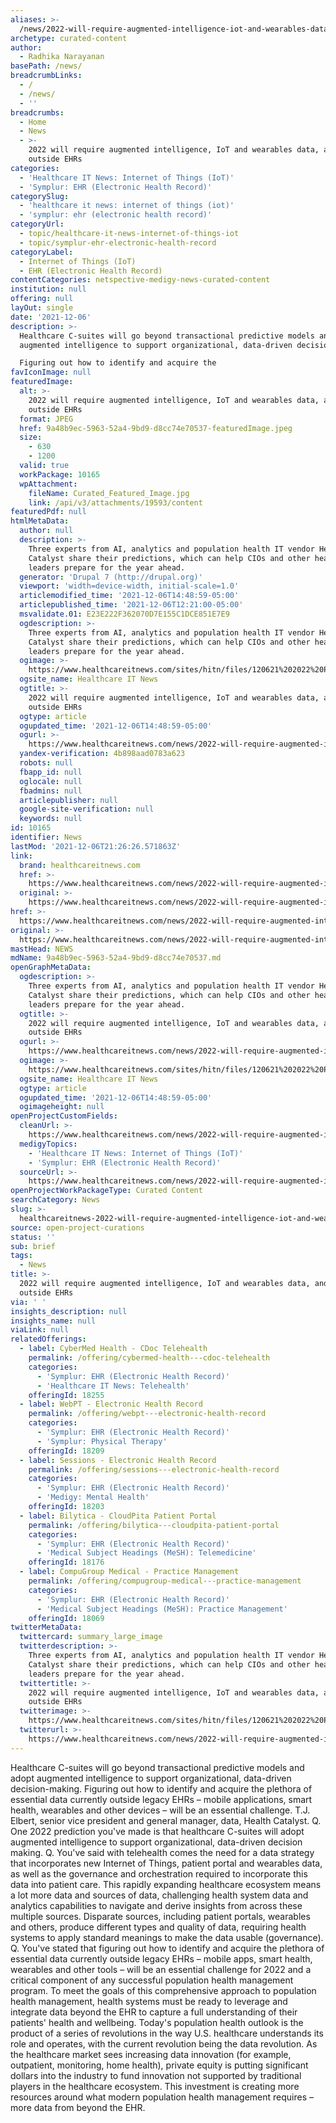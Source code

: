 ```yaml
---
aliases: >-
  /news/2022-will-require-augmented-intelligence-iot-and-wearables-data-and-info-outside-ehrs
archetype: curated-content
author:
  - Radhika Narayanan
basePath: /news/
breadcrumbLinks:
  - /
  - /news/
  - ''
breadcrumbs:
  - Home
  - News
  - >-
    2022 will require augmented intelligence, IoT and wearables data, and info
    outside EHRs
categories:
  - 'Healthcare IT News: Internet of Things (IoT)'
  - 'Symplur: EHR (Electronic Health Record)'
categorySlug:
  - 'healthcare it news: internet of things (iot)'
  - 'symplur: ehr (electronic health record)'
categoryUrl:
  - topic/healthcare-it-news-internet-of-things-iot
  - topic/symplur-ehr-electronic-health-record
categoryLabel:
  - Internet of Things (IoT)
  - EHR (Electronic Health Record)
contentCategories: netspective-medigy-news-curated-content
institution: null
offering: null
layOut: single
date: '2021-12-06'
description: >-
  Healthcare C-suites will go beyond transactional predictive models and adopt
  augmented intelligence to support organizational, data-driven decision-making.

  Figuring out how to identify and acquire the
favIconImage: null
featuredImage:
  alt: >-
    2022 will require augmented intelligence, IoT and wearables data, and info
    outside EHRs
  format: JPEG
  href: 9a48b9ec-5963-52a4-9bd9-d8cc74e70537-featuredImage.jpeg
  size:
    - 630
    - 1200
  valid: true
  workPackage: 10165
  wpAttachment:
    fileName: Curated_Featured_Image.jpg
    link: /api/v3/attachments/19593/content
featuredPdf: null
htmlMetaData:
  author: null
  description: >-
    Three experts from AI, analytics and population health IT vendor Health
    Catalyst share their predictions, which can help CIOs and other health
    leaders prepare for the year ahead.
  generator: 'Drupal 7 (http://drupal.org)'
  viewport: 'width=device-width, initial-scale=1.0'
  articlemodified_time: '2021-12-06T14:48:59-05:00'
  articlepublished_time: '2021-12-06T12:21:00-05:00'
  msvalidate.01: E23E222F362070D7E155C1DCE851E7E9
  ogdescription: >-
    Three experts from AI, analytics and population health IT vendor Health
    Catalyst share their predictions, which can help CIOs and other health
    leaders prepare for the year ahead.
  ogimage: >-
    https://www.healthcareitnews.com/sites/hitn/files/120621%202022%20Predictions%20Health%20Catalyst%20Elbert%201200.jpg
  ogsite_name: Healthcare IT News
  ogtitle: >-
    2022 will require augmented intelligence, IoT and wearables data, and info
    outside EHRs
  ogtype: article
  ogupdated_time: '2021-12-06T14:48:59-05:00'
  ogurl: >-
    https://www.healthcareitnews.com/news/2022-will-require-augmented-intelligence-iot-and-wearables-data-info-outside-ehrs
  yandex-verification: 4b898aad0783a623
  robots: null
  fbapp_id: null
  oglocale: null
  fbadmins: null
  articlepublisher: null
  google-site-verification: null
  keywords: null
id: 10165
identifier: News
lastMod: '2021-12-06T21:26:26.571863Z'
link:
  brand: healthcareitnews.com
  href: >-
    https://www.healthcareitnews.com/news/2022-will-require-augmented-intelligence-iot-and-wearables-data-info-outside-ehrs
  original: >-
    https://www.healthcareitnews.com/news/2022-will-require-augmented-intelligence-iot-and-wearables-data-info-outside-ehrs
href: >-
  https://www.healthcareitnews.com/news/2022-will-require-augmented-intelligence-iot-and-wearables-data-info-outside-ehrs
original: >-
  https://www.healthcareitnews.com/news/2022-will-require-augmented-intelligence-iot-and-wearables-data-info-outside-ehrs
mastHead: NEWS
mdName: 9a48b9ec-5963-52a4-9bd9-d8cc74e70537.md
openGraphMetaData:
  ogdescription: >-
    Three experts from AI, analytics and population health IT vendor Health
    Catalyst share their predictions, which can help CIOs and other health
    leaders prepare for the year ahead.
  ogtitle: >-
    2022 will require augmented intelligence, IoT and wearables data, and info
    outside EHRs
  ogurl: >-
    https://www.healthcareitnews.com/news/2022-will-require-augmented-intelligence-iot-and-wearables-data-info-outside-ehrs
  ogimage: >-
    https://www.healthcareitnews.com/sites/hitn/files/120621%202022%20Predictions%20Health%20Catalyst%20Elbert%201200.jpg
  ogsite_name: Healthcare IT News
  ogtype: article
  ogupdated_time: '2021-12-06T14:48:59-05:00'
  ogimageheight: null
openProjectCustomFields:
  cleanUrl: >-
    https://www.healthcareitnews.com/news/2022-will-require-augmented-intelligence-iot-and-wearables-data-info-outside-ehrs
  medigyTopics:
    - 'Healthcare IT News: Internet of Things (IoT)'
    - 'Symplur: EHR (Electronic Health Record)'
  sourceUrl: >-
    https://www.healthcareitnews.com/news/2022-will-require-augmented-intelligence-iot-and-wearables-data-info-outside-ehrs
openProjectWorkPackageType: Curated Content
searchCategory: News
slug: >-
  healthcareitnews-2022-will-require-augmented-intelligence-iot-and-wearables-data-and-info-outside-ehrs
source: open-project-curations
status: ''
sub: brief
tags:
  - News
title: >-
  2022 will require augmented intelligence, IoT and wearables data, and info
  outside EHRs
via: ' '
insights_description: null
insights_name: null
viaLink: null
relatedOfferings:
  - label: CyberMed Health - CDoc Telehealth
    permalink: /offering/cybermed-health---cdoc-telehealth
    categories:
      - 'Symplur: EHR (Electronic Health Record)'
      - 'Healthcare IT News: Telehealth'
    offeringId: 18255
  - label: WebPT - Electronic Health Record
    permalink: /offering/webpt---electronic-health-record
    categories:
      - 'Symplur: EHR (Electronic Health Record)'
      - 'Symplur: Physical Therapy'
    offeringId: 18209
  - label: Sessions - Electronic Health Record
    permalink: /offering/sessions---electronic-health-record
    categories:
      - 'Symplur: EHR (Electronic Health Record)'
      - 'Medigy: Mental Health'
    offeringId: 18203
  - label: Bilytica - CloudPita Patient Portal
    permalink: /offering/bilytica---cloudpita-patient-portal
    categories:
      - 'Symplur: EHR (Electronic Health Record)'
      - 'Medical Subject Headings (MeSH): Telemedicine'
    offeringId: 18176
  - label: CompuGroup Medical - Practice Management
    permalink: /offering/compugroup-medical---practice-management
    categories:
      - 'Symplur: EHR (Electronic Health Record)'
      - 'Medical Subject Headings (MeSH): Practice Management'
    offeringId: 18069
twitterMetaData:
  twittercard: summary_large_image
  twitterdescription: >-
    Three experts from AI, analytics and population health IT vendor Health
    Catalyst share their predictions, which can help CIOs and other health
    leaders prepare for the year ahead.
  twittertitle: >-
    2022 will require augmented intelligence, IoT and wearables data, and info
    outside EHRs
  twitterimage: >-
    https://www.healthcareitnews.com/sites/hitn/files/120621%202022%20Predictions%20Health%20Catalyst%20Elbert%201200.jpg
  twitterurl: >-
    https://www.healthcareitnews.com/news/2022-will-require-augmented-intelligence-iot-and-wearables-data-info-outside-ehrs
---
```

<p>Healthcare C-suites will go beyond transactional predictive models and adopt augmented intelligence to support organizational, data-driven decision-making.
Figuring out how to identify and acquire the plethora of essential data currently outside legacy EHRs – mobile applications, smart health, wearables and other devices – will be an essential challenge.
T.J. Elbert, senior vice president and general manager, data, Health Catalyst.
Q. One 2022 prediction you've made is that healthcare C-suites will adopt augmented intelligence to support organizational, data-driven decision making.
Q. You've said with telehealth comes the need for a data strategy that incorporates new Internet of Things, patient portal and wearables data, as well as the governance and orchestration required to incorporate this data into patient care.
This rapidly expanding healthcare ecosystem means a lot more data and sources of data, challenging health system data and analytics capabilities to navigate and derive insights from across these multiple sources.
Disparate sources, including patient portals, wearables and others, produce different types and quality of data, requiring health systems to apply standard meanings to make the data usable (governance).
Q. You've stated that figuring out how to identify and acquire the plethora of essential data currently outside legacy EHRs – mobile apps, smart health, wearables and other tools – will be an essential challenge for 2022 and a critical component of any successful population health management program.
To meet the goals of this comprehensive approach to population health management, health systems must be ready to leverage and integrate data beyond the EHR to capture a full understanding of their patients' health and wellbeing.
Today's population health outlook is the product of a series of revolutions in the way U.S. healthcare understands its role and operates, with the current revolution being the data revolution.
As the healthcare market sees increasing data innovation (for example, outpatient, monitoring, home health), private equity is putting significant dollars into the industry to fund innovation not supported by traditional players in the healthcare ecosystem.
This investment is creating more resources around what modern population health management requires – more data from beyond the EHR.</p>